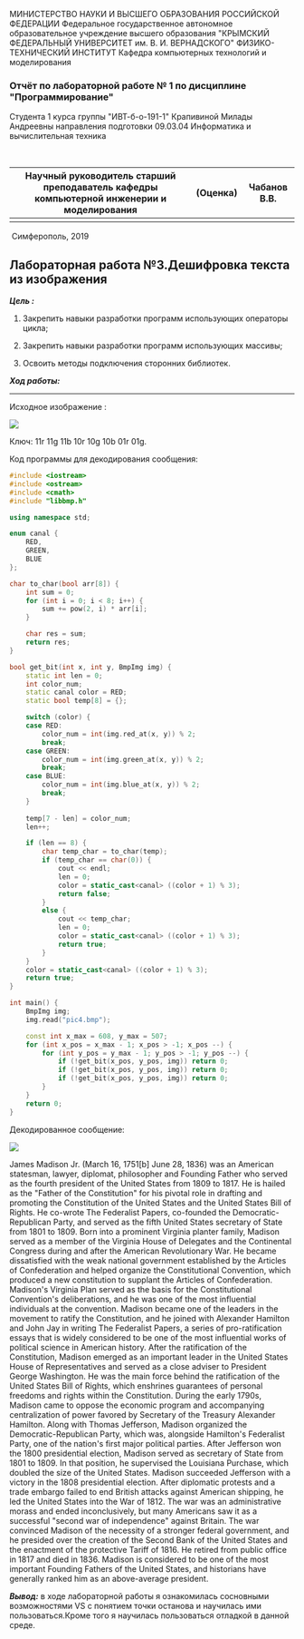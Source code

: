 МИНИСТЕРСТВО НАУКИ И ВЫСШЕГО ОБРАЗОВАНИЯ РОССИЙСКОЙ ФЕДЕРАЦИИ
Федеральное государственное автономное образовательное учреждение высшего образования
"КРЫМСКИЙ ФЕДЕРАЛЬНЫЙ УНИВЕРСИТЕТ им. В. И. ВЕРНАДСКОГО"
ФИЗИКО-ТЕХНИЧЕСКИЙ ИНСТИТУТ
Кафедра компьютерных технологий и моделирования



### Отчёт по лабораторной работе № 1 по дисциплине "Программирование"


Студента 1 курса группы   "ИВТ-б-о-191-1" Крапивиной Милады Андреевны направления подготовки 09.03.04 Информатика и вычислительная техника

​                                                            




| Научный руководитель старший преподаватель кафедры компьютерной инженерии и моделирования | (Оценка) | Чабанов В.В. |
| ------------------------------------------------------------ | -------- | ------------ |
|                                                              |          |              |



​                                                                         Симферополь, 2019

## Лабораторная работа №3.Дешифровка текста из изображения

***Цель :***  

1. Закрепить навыки разработки программ использующих операторы цикла;

2. Закрепить навыки разработки программ использующих массивы;

3. Освоить методы подключения сторонних библиотек.

***Ход работы:***

------

Исходное изображение :

![](https://github.com/MiladaKrapivina/LabWorks/blob/master/%D0%9B%D0%B0%D0%B1%D0%BE%D1%80%D0%B0%D1%82%D0%BE%D1%80%D0%BD%D0%B0%D1%8F%20%D1%80%D0%B0%D0%B1%D0%BE%D1%82%D0%B0%203/%D0%A0%D0%B8%D1%81%D1%83%D0%BD%D0%BA%D0%B8/pic4.bmp)

Ключ: 11r 11g 11b 10r 10g 10b 01r 01g.

Код программы для декодирования сообщения:

```c++
#include <iostream>
#include <ostream>
#include <cmath>
#include "libbmp.h"

using namespace std;

enum canal {
	RED,
	GREEN,
	BLUE
};

char to_char(bool arr[8]) {
	int sum = 0;
	for (int i = 0; i < 8; i++) {
		sum += pow(2, i) * arr[i];
	}

	char res = sum;
	return res;
}

bool get_bit(int x, int y, BmpImg img) {
	static int len = 0;
	int color_num;
	static canal color = RED;
	static bool temp[8] = {};

	switch (color) {
	case RED:
		color_num = int(img.red_at(x, y)) % 2;
		break;
	case GREEN:
		color_num = int(img.green_at(x, y)) % 2;
		break;
	case BLUE:
		color_num = int(img.blue_at(x, y)) % 2;
		break;
	}
	
	temp[7 - len] = color_num;
	len++;

	if (len == 8) {
		char temp_char = to_char(temp);
		if (temp_char == char(0)) {
			cout << endl;
			len = 0;
			color = static_cast<canal> ((color + 1) % 3);
			return false;
		}
		else {
			cout << temp_char;
			len = 0;
			color = static_cast<canal> ((color + 1) % 3);
			return true;
		}
	}
	color = static_cast<canal> ((color + 1) % 3);
	return true;
}

int main() {
	BmpImg img;
	img.read("pic4.bmp");

	const int x_max = 608, y_max = 507;
	for (int x_pos = x_max - 1; x_pos > -1; x_pos --) {
		for (int y_pos = y_max - 1; y_pos > -1; y_pos --) {
			if (!get_bit(x_pos, y_pos, img)) return 0;
			if (!get_bit(x_pos, y_pos, img)) return 0;
			if (!get_bit(x_pos, y_pos, img)) return 0;
		}
	}
	return 0;
}
```

Декодированное сообщение:

![](https://github.com/MiladaKrapivina/LabWorks/blob/master/%D0%9B%D0%B0%D0%B1%D0%BE%D1%80%D0%B0%D1%82%D0%BE%D1%80%D0%BD%D0%B0%D1%8F%20%D1%80%D0%B0%D0%B1%D0%BE%D1%82%D0%B0%203/%D0%A0%D0%B8%D1%81%D1%83%D0%BD%D0%BA%D0%B8/%D0%A1%D0%BA%D1%80%D0%B8%D0%BD.jpg)

James Madison Jr. (March 16, 1751[b] June 28, 1836) was an American statesman, lawyer, diplomat, philosopher and Founding Father who served as the fourth president of the United States from 1809 to 1817. He is hailed as the "Father of the Constitution" for his pivotal role in drafting and promoting the Constitution of the United States and the United States Bill of Rights. He co-wrote The Federalist Papers, co-founded the Democratic-Republican Party, and served as the fifth United States secretary of State from 1801 to 1809.
Born into a prominent Virginia planter family, Madison served as a member of the Virginia House of Delegates and the Continental Congress during and after the American Revolutionary War. He became dissatisfied with the weak national government established by the Articles of Confederation and helped organize the Constitutional Convention, which produced a new constitution to supplant the Articles of Confederation. Madison's Virginia Plan served as the basis for the Constitutional Convention's deliberations, and he was one of the most influential individuals at the convention. Madison became one of the leaders in the movement to ratify the Constitution, and he joined with Alexander Hamilton and John Jay in writing The Federalist Papers, a series of pro-ratification essays that is widely considered to be one of the most influential works of political science in American history.
After the ratification of the Constitution, Madison emerged as an important leader in the United States House of Representatives and served as a close adviser to President George Washington. He was the main force behind the ratification of the United States Bill of Rights, which enshrines guarantees of personal freedoms and rights within the Constitution. During the early 1790s, Madison came to oppose the economic program and accompanying centralization of power favored by Secretary of the Treasury Alexander Hamilton. Along with Thomas Jefferson, Madison organized the Democratic-Republican Party, which was, alongside Hamilton's Federalist Party, one of the nation's first major political parties. After Jefferson won the 1800 presidential election, Madison served as secretary of State from 1801 to 1809. In that position, he supervised the Louisiana Purchase, which doubled the size of the United States.
Madison succeeded Jefferson with a victory in the 1808 presidential election. After diplomatic protests and a trade embargo failed to end British attacks against American shipping, he led the United States into the War of 1812. The war was an administrative morass and ended inconclusively, but many Americans saw it as a successful "second war of independence" against Britain. The war convinced Madison of the necessity of a stronger federal government, and he presided over the creation of the Second Bank of the United States and the enactment of the protective Tariff of 1816. He retired from public office in 1817 and died in 1836. Madison is considered to be one of the most important Founding Fathers of the United States, and historians have generally ranked him as an above-average president.

***Вывод:*** в ходе лабораторной работы я ознакомилась сосновными возможностями VS c понятием точки останова и научилась ими пользоваться.Кроме того я научилась пользоваться отладкой в данной среде.                










































































































